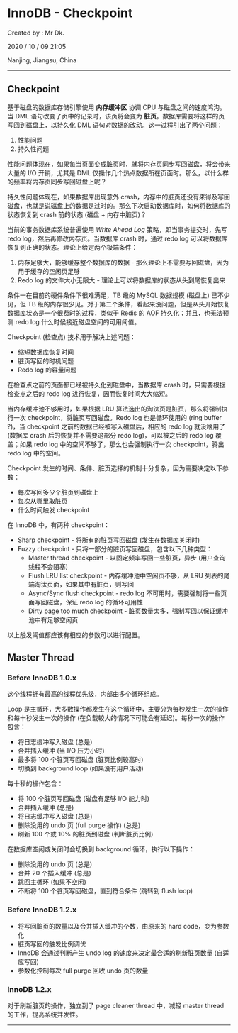 # InnoDB - Checkpoint

Created by : Mr Dk.

2020 / 10 / 09 21:05

Nanjing, Jiangsu, China

---

## Checkpoint

基于磁盘的数据库存储引擎使用 **内存缓冲区** 协调 CPU 与磁盘之间的速度鸿沟。当 DML 语句改变了页中的记录时，该页将会变为 **脏页**。数据库需要将这样的页写回到磁盘上，以持久化 DML 语句对数据的改动。这一过程引出了两个问题：

1. 性能问题
2. 持久性问题

性能问题体现在，如果每当页面变成脏页时，就将内存页同步写回磁盘，将会带来大量的 I/O 开销，尤其是 DML 仅操作几个热点数据所在页面时。那么，以什么样的频率将内存页同步写回磁盘上呢？

持久性问题体现在，如果数据库出现意外 crash，内存中的脏页还没有来得及写回磁盘，也就是说磁盘上的数据是过时的。那么下次启动数据库时，如何将数据库的状态恢复到 crash 前的状态 (磁盘 + 内存中脏页)？

当前的事务数据库系统普遍使用 _Write Ahead Log_ 策略，即当事务提交时，先写 redo log，然后再修改内存页。当数据库 crash 时，通过 redo log 可以将数据库恢复到正确的状态。理论上给定两个极端条件：

1. 内存足够大，能够缓存整个数据库的数据 - 那么理论上不需要写回磁盘，因为用于缓存的空闲页足够
2. Redo log 的文件大小无限大 - 理论上可以将数据库的状态从头到尾恢复出来

条件一在目前的硬件条件下很难满足，TB 级的 MySQL 数据规模 (磁盘上) 已不少见，但 TB 级的内存很少见。对于第二个条件，看起来没问题，但是从头开始恢复数据库状态是一个很费时的过程，类似于 Redis 的 AOF 持久化；并且，也无法预测 redo log 什么时候接近磁盘空间的可用阈值。

Checkpoint (检查点) 技术用于解决上述问题：

- 缩短数据库恢复时间
- 脏页写回的时机问题
- Redo log 的容量问题

在检查点之前的页面都已经被持久化到磁盘中，当数据库 crash 时，只需要根据检查点之后的 redo log 进行恢复，因而恢复时间大大缩短。

当内存缓冲池不够用时，如果根据 LRU 算法选出的淘汰页是脏页，那么将强制执行一次 checkpoint，将脏页写回磁盘。Redo log 也是循环使用的 (ring buffer ?)，当 checkpoint 之前的数据已经被写入磁盘后，相应的 redo log 就没啥用了 (数据库 crash 后的恢复并不需要这部分 redo log)，可以被之后的 redo log 覆盖；如果 redo log 中的空间不够了，那么也会强制执行一次 checkpoint，腾出 redo log 中的空间。

Checkpoint 发生的时间、条件、脏页选择的机制十分复杂，因为需要决定以下参数：

- 每次写回多少个脏页到磁盘上
- 每次从哪里取脏页
- 什么时间触发 checkpoint

在 InnoDB 中，有两种 checkpoint：

- Sharp checkpoint - 将所有的脏页写回磁盘 (发生在数据库关闭时)
- Fuzzy checkpoint - 只将一部分的脏页写回磁盘，包含以下几种类型：
  - Master thread checkpoint - 以固定频率写回一些脏页，异步 (用户查询线程不会阻塞)
  - Flush LRU list checkpoint - 内存缓冲池中空闲页不够，从 LRU 列表的尾端淘汰页面，如果其中有脏页，则写回
  - Async/Sync flush checkpoint - redo log 不可用时，需要强制将一些页面写回磁盘，保证 redo log 的循环可用性
  - Dirty page too much checkpoint - 脏页数量太多，强制写回以保证缓冲池中有足够空闲页

以上触发阈值都应该有相应的参数可以进行配置。

## Master Thread

### Before InnoDB 1.0.x

这个线程拥有最高的线程优先级，内部由多个循环组成。

Loop 是主循环，大多数操作都发生在这个循环中，主要分为每秒发生一次的操作和每十秒发生一次的操作 (在负载较大的情况下可能会有延迟)。每秒一次的操作包含：

- 将日志缓冲写入磁盘 (总是)
- 合并插入缓冲 (当 I/O 压力小时)
- 最多将 100 个脏页写回磁盘 (脏页比例较高时)
- 切换到 background loop (如果没有用户活动)

每十秒的操作包含：

- 将 100 个脏页写回磁盘 (磁盘有足够 I/O 能力时)
- 合并插入缓冲 (总是)
- 将日志缓冲写入磁盘 (总是)
- 删除没用的 undo 页 (full purge 操作) (总是)
- 刷新 100 个或 10% 的脏页到磁盘 (判断脏页比例)

在数据库空闲或关闭时会切换到 background 循环，执行以下操作：

- 删除没用的 undo 页 (总是)
- 合并 20 个插入缓冲 (总是)
- 跳回主循环 (如果不空闲)
- 不断将 100 个脏页写回磁盘，直到符合条件 (跳转到 flush loop)

### Before InnoDB 1.2.x

- 将写回脏页的数量以及合并插入缓冲的个数，由原来的 hard code，变为参数化
- 脏页写回的触发比例调优
- InnoDB 会通过判断产生 undo log 的速度来决定最合适的刷新脏页数量 (自适应写回)
- 参数化控制每次 full purge 回收 undo 页的数量

### InnoDB 1.2.x

对于刷新脏页的操作，独立到了 page cleaner thread 中，减轻 master thread 的工作，提高系统并发性。

---
